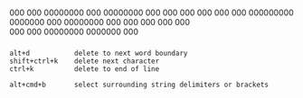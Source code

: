 ###
000   000  00000000  000      00000000 
000   000  000       000      000   000
000000000  0000000   000      00000000 
000   000  000       000      000      
000   000  00000000  0000000  000      
###


    alt+d           delete to next word boundary
    shift+ctrl+k    delete next character
    ctrl+k          delete to end of line
    
    alt+cmd+b       select surrounding string delimiters or brackets
